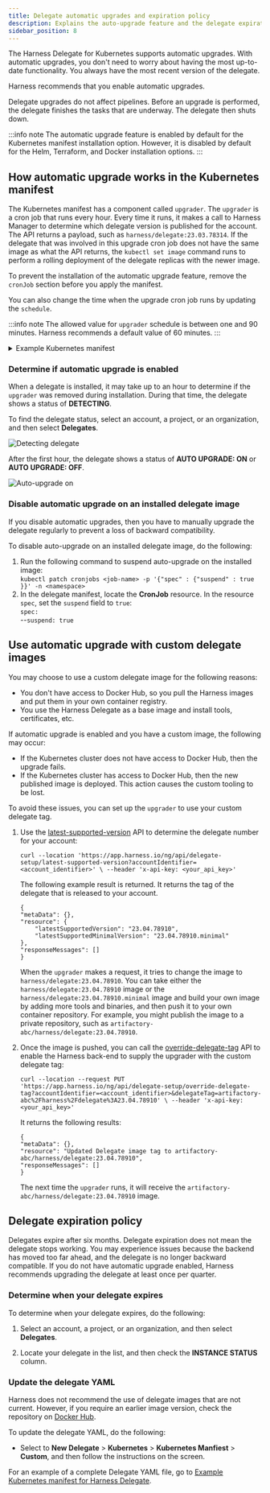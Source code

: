 ```yaml
---
title: Delegate automatic upgrades and expiration policy
description: Explains the auto-upgrade feature and the delegate expiration policy.
sidebar_position: 8
---
```


The Harness Delegate for Kubernetes supports automatic upgrades. With automatic upgrades, you don't need to worry about having the most up-to-date functionality. You always have the most recent version of the delegate. 

Harness recommends that you enable automatic upgrades. 

Delegate upgrades do not affect pipelines. Before an upgrade is performed, the delegate finishes the tasks that are underway. The delegate then shuts down. 

:::info note
The automatic upgrade feature is enabled by default for the Kubernetes manifest installation option. However, it is disabled by default for the Helm, Terraform, and Docker installation options. 
:::

## How automatic upgrade works in the Kubernetes manifest

The Kubernetes manifest has a component called `upgrader`. The `upgrader` is a cron job that runs every hour. Every time it runs, it makes a call to Harness Manager to determine which delegate version is published for the account. The API returns a payload, such as `harness/delegate:23.03.78314`. If the delegate that was involved in this upgrade cron job does not have the same image as what the API returns, the `kubectl set image` command runs to perform a rolling deployment of the delegate replicas with the newer image. 

To prevent the installation of the automatic upgrade feature, remove the `cronJob` section before you apply the manifest.

You can also change the time when the upgrade cron job runs by updating the `schedule`. 

:::info note
The allowed value for `upgrader` schedule is between one and 90 minutes. Harness recommends a default value of 60 minutes.
:::

<details>
    <summary>Example Kubernetes manifest</summary>

```yaml
kind: Role
apiVersion: rbac.authorization.k8s.io/v1
metadata:
  name: upgrader-cronjob
  namespace: harness-delegate-ng
rules:
  - apiGroups: ["batch", "apps", "extensions"]
    resources: ["cronjobs"]
    verbs: ["get", "list", "watch", "update", "patch"]
  - apiGroups: ["extensions", "apps"]
    resources: ["deployments"]
    verbs: ["get", "list", "watch", "create", "update", "patch"]

---

kind: RoleBinding
apiVersion: rbac.authorization.k8s.io/v1
metadata:
  name: kubernetes-delegate-upgrader-cronjob
  namespace: harness-delegate-ng
subjects:
  - kind: ServiceAccount
    name: upgrader-cronjob-sa
    namespace: harness-delegate-ng
roleRef:
  kind: Role
  name: upgrader-cronjob
  apiGroup: ""

---

apiVersion: v1
kind: ServiceAccount
metadata:
  name: upgrader-cronjob-sa
  namespace: harness-delegate-ng

---

apiVersion: v1
kind: Secret
metadata:
  name: test-upgrader-token
  namespace: harness-delegate-ng
type: Opaque
data:
  UPGRADER_TOKEN: "DELEGATE_TOKEN"

---

apiVersion: v1
kind: ConfigMap
metadata:
  name: test-upgrader-config
  namespace: harness-delegate-ng
data:
  config.yaml: |
    mode: Delegate
    dryRun: false
    workloadName: DELEGATE_TO_AUTO_UPGRADE
    namespace: harness-delegate-ng
    containerName: delegate
    delegateConfig:
      accountId: ACCOUNT_ID
      managerHost: HARNESS_MANAGE_ENDPOINT_URL

---

apiVersion: batch/v1
kind: CronJob
metadata:
    labels:
        harness.io/name: test-upgrader-job
    name: test-upgrader-job
    namespace: harness-delegate-ng
spec:
    schedule: "0 */1 * * *"
    concurrencyPolicy: Forbid
    startingDeadlineSeconds: 20
    jobTemplate:
        spec:
        template:
            spec:
                serviceAccountName: upgrader-cronjob-sa
                restartPolicy: Never
                containers:
                - image: harness/upgrader:latest
                name: upgrader
                imagePullPolicy: Always
                envFrom:
                - secretRef:
                    name: test-upgrader-token
                volumeMounts:
                    - name: config-volume
                    - mountPath: /etc/config
                volumes:
                    - name: config-volume
                    - configMap:
                        name: test-upgrader-config

```

</details>

### Determine if automatic upgrade is enabled

When a delegate is installed, it may take up to an hour to determine if the `upgrader` was removed during installation. During that time, the delegate shows a status of **DETECTING**. 

To find the delegate status, select an account, a project, or an organization, and then select **Delegates**. 

![Detecting delegate](static/detect-delegate.png)

After the first hour, the delegate shows a status of **AUTO UPGRADE: ON** or **AUTO UPGRADE: OFF**. 

![Auto-upgrade on](static/auto-upgrade-on.png)

### Disable automatic upgrade on an installed delegate image

If you disable automatic upgrades, then you have to manually upgrade the delegate regularly to prevent a loss of backward compatibility.

To disable auto-upgrade on an installed delegate image, do the following:

1. Run the following command to suspend auto-upgrade on the installed image:  
`kubectl patch cronjobs <job-name> -p '{"spec" : {"suspend" : true }}' -n <namespace>`
2. In the delegate manifest, locate the **CronJob** resource. In the resource `spec`, set the `suspend` field to `true`:   
`spec:`  
--`suspend: true`

## Use automatic upgrade with custom delegate images

You may choose to use a custom delegate image for the following reasons:

- You don't have access to Docker Hub, so you pull the Harness images and put them in your own container registry.
- You use the Harness Delegate as a base image and install tools, certificates, etc. 

If automatic upgrade is enabled and you have a custom image, the following may occur:

- If the Kubernetes cluster does not have access to Docker Hub, then the upgrade fails. 
- If the Kubernetes cluster has access to Docker Hub, then the new published image is deployed. This action causes the custom tooling to be lost. 

To avoid these issues, you can set up the `upgrader` to use your custom delegate tag.

1. Use the [latest-supported-version](https://apidocs.harness.io/tag/Delegate-Setup-Resource/#operation/publishedDelegateVersion) API to determine the delegate number for your account:

    `curl --location 'https://app.harness.io/ng/api/delegate-setup/latest-supported-version?accountIdentifier=<account_identifier>' \
    --header 'x-api-key: <your_api_key>'`

    The following example result is returned. It returns the tag of the delegate that is released to your account. 

    ```
    {
    "metaData": {},
    "resource": {
        "latestSupportedVersion": "23.04.78910",
        "latestSupportedMinimalVersion": "23.04.78910.minimal"
    },
    "responseMessages": []
    }
    ```

    When the `upgrader` makes a request, it tries to change the image to `harness/delegate:23.04.78910`. You can take either the `harness/delegate:23.04.78910` image or the `harness/delegate:23.04.78910.minimal` image and build your own image by adding more tools and binaries, and then push it to your own container repository. For example, you might publish the image to a private repository, such as `artifactory-abc/harness/delegate:23.04.78910`.

2. Once the image is pushed, you can call the [override-delegate-tag](https://apidocs.harness.io/tag/Delegate-Setup-Resource/#operation/overrideDelegateImageTag) API to enable the Harness back-end to supply the upgrader with the custom delegate tag:

    `curl --location --request PUT 'https://app.harness.io/ng/api/delegate-setup/override-delegate-tag?accountIdentifier=<account_identifier>&delegateTag=artifactory-abc%2Fharness%2Fdelegate%3A23.04.78910' \
    --header 'x-api-key: <your_api_key>'`

    It returns the following results:

    ```
    {
    "metaData": {},
    "resource": "Updated Delegate image tag to artifactory-abc/harness/delegate:23.04.78910",
    "responseMessages": []
    }
    ```

    The next time the `upgrader` runs, it will receive the `artifactory-abc/harness/delegate:23.04.78910` image. 

## Delegate expiration policy

Delegates expire after six months. Delegate expiration does not mean the delegate stops working. You may experience issues because the backend has moved too far ahead, and the delegate is no longer backward compatible. If you do not have automatic upgrade enabled, Harness recommends upgrading the delegate at least once per quarter. 

### Determine when your delegate expires

To determine when your delegate expires, do the following:

1. Select an account, a project, or an organization, and then select **Delegates**.

2. Locate your delegate in the list, and then check the **INSTANCE STATUS** column.

### Update the delegate YAML

Harness does not recommend the use of delegate images that are not current. However, if you require an earlier image version, check the repository on [Docker Hub](https://hub.docker.com/r/harness/delegate/tags).

To update the delegate YAML, do the following:

- Select to **New Delegate** > **Kubernetes** > **Kubernetes Manfiest** > **Custom**, and then follow the instructions on the screen. 

For an example of a complete Delegate YAML file, go to [Example Kubernetes manifest for Harness Delegate](/docs/platform/2_Delegates/delegate-reference/YAML/example-kubernetes-manifest-harness-delegate.md).
